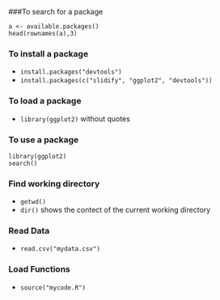 ###To search for a package
  ```
  a <- available.packages()
  head(rownames(a),3)
  ```

### To install a package
*  `install.packages("devtools")`
*  `install.packages(c("slidify", "ggplot2", "devtools"))`
  
### To load a package
*  `library(ggplot2)` without quotes

### To use a package
  ```
  library(ggplot2)
  search()
  ```
  
### Find working directory
* `getwd()`
* `dir()` shows the contect of the current working directory

### Read Data
* `read.csv("mydata.csv")`

### Load Functions
* `source("mycode.R")`
